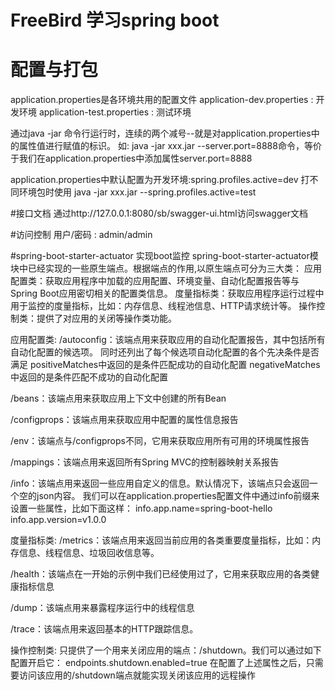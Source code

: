 # FreeBird  学习spring boot

# 配置与打包
application.properties是各环境共用的配置文件
application-dev.properties : 开发环境 
application-test.properties : 测试环境 

通过java -jar 命令行运行时，连续的两个减号--就是对application.properties中的属性值进行赋值的标识。
如: java -jar xxx.jar --server.port=8888命令，等价于我们在application.properties中添加属性server.port=8888

application.properties中默认配置为开发环境:spring.profiles.active=dev
打不同环境包时使用 java -jar xxx.jar --spring.profiles.active=test


#接口文档
通过http://127.0.0.1:8080/sb/swagger-ui.html访问swagger文档

#访问控制 用户/密码 : admin/admin


#spring-boot-starter-actuator 实现boot监控
spring-boot-starter-actuator模块中已经实现的一些原生端点。根据端点的作用,以原生端点可分为三大类：
应用配置类：获取应用程序中加载的应用配置、环境变量、自动化配置报告等与Spring Boot应用密切相关的配置类信息。
度量指标类：获取应用程序运行过程中用于监控的度量指标，比如：内存信息、线程池信息、HTTP请求统计等。
操作控制类：提供了对应用的关闭等操作类功能。

应用配置类:
/autoconfig：该端点用来获取应用的自动化配置报告，其中包括所有自动化配置的候选项。
同时还列出了每个候选项自动化配置的各个先决条件是否满足
positiveMatches中返回的是条件匹配成功的自动化配置
negativeMatches中返回的是条件匹配不成功的自动化配置

/beans：该端点用来获取应用上下文中创建的所有Bean

/configprops：该端点用来获取应用中配置的属性信息报告

/env：该端点与/configprops不同，它用来获取应用所有可用的环境属性报告

/mappings：该端点用来返回所有Spring MVC的控制器映射关系报告

/info：该端点用来返回一些应用自定义的信息。默认情况下，该端点只会返回一个空的json内容。
我们可以在application.properties配置文件中通过info前缀来设置一些属性，比如下面这样：
info.app.name=spring-boot-hello
info.app.version=v1.0.0


度量指标类:
/metrics：该端点用来返回当前应用的各类重要度量指标，比如：内存信息、线程信息、垃圾回收信息等。

/health：该端点在一开始的示例中我们已经使用过了，它用来获取应用的各类健康指标信息

/dump：该端点用来暴露程序运行中的线程信息

/trace：该端点用来返回基本的HTTP跟踪信息。


操作控制类:
只提供了一个用来关闭应用的端点：/shutdown。我们可以通过如下配置开启它：
endpoints.shutdown.enabled=true
在配置了上述属性之后，只需要访问该应用的/shutdown端点就能实现关闭该应用的远程操作

